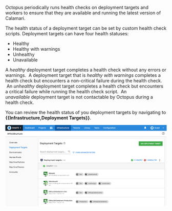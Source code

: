 Octopus periodically runs health checks on deployment targets and workers to ensure that they are available and running the latest version of Calamari.  

The health status of a deployment target can be set by custom health check scripts. Deployment targets can have four health statuses:

- Healthy
- Healthy with warnings
- Unhealthy
- Unavailable

A *healthy* deployment target completes a health check without any errors or warnings.  A deployment target that is *healthy with warnings* completes a health check but encounters a non-critical failure during the health check.  An *unhealthy* deployment target completes a health check but encounters a critical failure while running the health check script.  An *unavailable* deployment target is not contactable by Octopus during a health check.

You can review the health status of you deployment targets by navigating to **{{Infrastructure,Deployment Targets}}**.

![Health status of deployment targets](/docs/shared-content/concepts/images/health-status.png)
